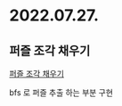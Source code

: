 # 2022.07.27.

## 퍼즐 조각 채우기

[퍼즐 조각 채우기](https://school.programmers.co.kr/learn/courses/30/lessons/84021)

bfs 로 퍼즐 추출 하는 부분 구현